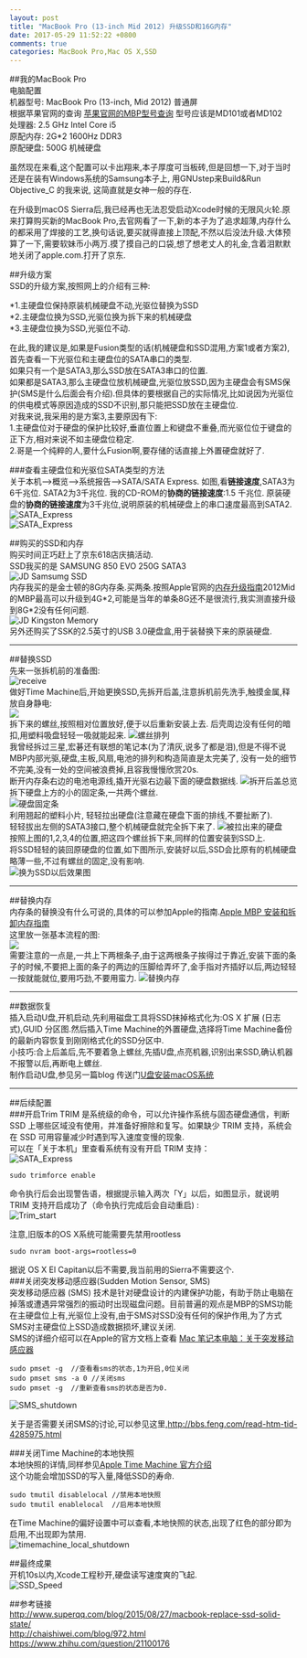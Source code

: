 ```yaml
---
layout: post
title: "MacBook Pro (13-inch Mid 2012) 升级SSD和16G内存"
date: 2017-05-29 11:52:22 +0800
comments: true
categories: MacBook Pro,Mac OS X,SSD
---  
```


##我的MacBook Pro  
电脑配置  
机器型号: MacBook Pro (13-inch, Mid 2012) 普通屏  
根据苹果官网的查询 [苹果官网的MBP型号查询](https://support.apple.com/zh-cn/HT201300) 型号应该是MD101或者MD102  
处理器: 2.5 GHz Intel Core i5  
原配内存: 2G*2 1600Hz DDR3  
原配硬盘: 500G 机械硬盘  

虽然现在来看,这个配置可以卡出翔来,本子厚度可当板砖,但是回想一下,对于当时还是在装有Windows系统的Samsung本子上, 用GNUstep来Build&Run Objective_C 的我来说, 这简直就是女神一般的存在.

在升级到macOS Sierra后,我已经再也无法忍受启动Xcode时候的无限风火轮.原来打算购买新的MacBook Pro,去官网看了一下,新的本子为了追求超薄,内存什么的都采用了焊接的工艺,换句话说,要买就得直接上顶配,不然以后没法升级.大体预算了一下,需要软妹币小两万.摸了摸自己的口袋,想了想老丈人的礼金,含着泪默默地关闭了apple.com.打开了京东.  

##升级方案  
SSD的升级方案,按照网上的介绍有三种:  

*1.主硬盘位保持原装机械硬盘不动,光驱位替换为SSD  
*2.主硬盘位换为SSD,光驱位换为拆下来的机械硬盘  
*3.主硬盘位换为SSD,光驱位不动.  
 
在此,我的建议是,如果是Fusion类型的话(机械硬盘和SSD混用,方案1或者方案2),首先查看一下光驱位和主硬盘位的SATA串口的类型.  
如果只有一个是SATA3,那么SSD放在SATA3串口的位置.  
如果都是SATA3,那么主硬盘位放机械硬盘,光驱位放SSD,因为主硬盘会有SMS保护(SMS是什么后面会有介绍).但具体的要根据自己的实际情况,比如说因为光驱位的供电模式等原因造成的SSD不识别,那只能把SSD放在主硬盘位.  
对我来说,我采用的是方案3,主要原因有下:  
1.主硬盘位对于硬盘的保护比较好,垂直位置上和键盘不重叠,而光驱位位于键盘的正下方,相对来说不如主硬盘位稳定.  
2.哥是一个纯粹的人,要什么Fusion啊,要存储的话直接上外置硬盘就好了.  

###查看主硬盘位和光驱位SATA类型的方法  
关于本机-->概览-->系统报告-->SATA/SATA Express. 如图,看**链接速度**,SATA3为6千兆位. SATA2为3千兆位. 我的CD-ROM的**协商的链接速度**:1.5 千兆位. 原装硬盘的**协商的链接速度**为3千兆位,说明原装的机械硬盘上的串口速度最高到SATA2.  
![SATA_Express](/blog_reference_image/2017/5/disk_sata.jpg)  
![SATA_Express](/blog_reference_image/2017/5/cd-rom_sata.jpg)  

##购买的SSD和内存  
购买时间正巧赶上了京东618店庆搞活动.  
SSD我买的是 SAMSUNG 850 EVO 250G SATA3  
![JD Samsumg SSD](/blog_reference_image/2017/5/jd_ssd.jpg)  
内存我买的是金士顿的8G内存条.买两条.按照Apple官网的[内存升级指南](https://support.apple.com/zh-cn/HT201165)2012Mid的MBP最高可以升级到4G\*2,可能是当年的单条8G还不是很流行,我实测直接升级到8G\*2没有任何问题.  
![JD Kingston Memory](/blog_reference_image/2017/5/jd_memory.jpg)  
另外还购买了SSK的2.5英寸的USB 3.0硬盘盒,用于装替换下来的原装硬盘. 

------
##替换SSD  
先来一张拆机前的准备图:  
![receive](/blog_reference_image/2017/5/IMG_4026.jpg)  
做好Time Machine后,开始更换SSD,先拆开后盖,注意拆机前先洗手,触摸金属,释放自身静电:  
![](https://support.apple.com/library/content/dam/edam/applecare/images/zh_CN/macbookpro/13_bottom_case_removal.png)  
拆下来的螺丝,按照相对位置放好,便于以后重新安装上去. 后壳周边没有任何的暗扣,用塑料吸盘轻轻一吸就能起来.
![螺丝排列](/blog_reference_image/2017/5/IMG_4027.jpg)  
我曾经拆过三星,宏碁还有联想的笔记本(为了清灰,说多了都是泪),但是不得不说MBP内部光驱,硬盘,主板,风扇,电池的排列和构造简直是太完美了, 没有一处的细节不完美,没有一处的空间被浪费掉,且容我慢慢欣赏20s.  
断开内存条右边的电池电源线,撬开光驱右边最下面的硬盘数据线. 
![拆开后盖总览](/blog_reference_image/2017/5/IMG_4028.jpg)  
拆下硬盘上方的小的固定条,一共两个螺丝.  
![硬盘固定条](/blog_reference_image/2017/5/IMG_4032.jpg)  
利用翘起的塑料小片, 轻轻拉出硬盘(注意藏在硬盘下面的排线,不要扯断了).  
轻轻拔出左侧的SATA3接口,整个机械硬盘就完全拆下来了.
![被拉出来的硬盘](/blog_reference_image/2017/5/IMG_4033.jpg)  
按照上图的1,2,3,4的位置,把这四个螺丝拆下来,同样的位置安装到SSD上.  
将SSD轻轻的装回原硬盘的位置,如下图所示,安装好以后,SSD会比原有的机械硬盘略薄一些,不过有螺丝的固定,没有影响.   
![换为SSD以后效果图](/blog_reference_image/2017/5/IMG_4035.jpg)  

------
##替换内存  
内存条的替换没有什么可说的,具体的可以参加Apple的指南.[Apple MBP 安装和拆卸内存指南](https://support.apple.com/zh-cn/HT201165)  
这里放一张基本流程的图:  
![](https://support.apple.com/library/content/dam/edam/applecare/images/zh_CN/macbookpro/13_insert_memory.png)  
需要注意的一点是,一共上下两根条子,由于这两根条子挨得过于靠近,安装下面的条子的时候,不要把上面的条子的两边的压脚给弄坏了,金手指对齐插好以后,两边轻轻一按就能就位,要用巧劲,不要用蛮力.
![替换内存](/blog_reference_image/2017/5/IMG_4030.jpg)  

------
##数据恢复  
插入启动U盘,开机启动,先利用磁盘工具将SSD抹掉格式化为:OS X 扩展 (日志式),GUID 分区图.然后插入Time Machine的外置硬盘,选择将Time Machine备份的最新内容恢复到刚刚格式化的SSD分区中.  
小技巧:合上后盖后,先不要着急上螺丝,先插U盘,点亮机器,识别出来SSD,确认机器不报警以后,再断电上螺丝.  
制作启动U盘,参见另一篇blog 传送门[U盘安装macOS系统](/blog/20170529/install-macos-by-u-disk.html)    

------
##后续配置  
###开启Trim 
TRIM 是系统级的命令，可以允许操作系统与固态硬盘通信，判断 SSD 上哪些区域没有使用，并准备好擦除和复写。如果缺少 TRIM 支持，系统会在 SSD 可用容量减少时遇到写入速度变慢的现象.  
可以在「关于本机」里查看系统有没有开启 TRIM 支持：  
![SATA_Express](/blog_reference_image/2017/5/disk_sata.jpg)  
```
sudo trimforce enable
```  
命令执行后会出现警告语，根据提示输入两次「Y」以后，如图显示，就说明 TRIM 支持开启成功了（命令执行完成后会自动重启) :  
![Trim_start](/blog_reference_image/2017/5/trim_start.jpg)  

注意,旧版本的OS X系统可能需要先禁用rootless  
```
sudo nvram boot-args=rootless=0
```  
据说 OS X El Capitan以后不需要,我当前用的Sierra不需要这个.  
###关闭突发移动感应器(Sudden Motion Sensor, SMS)  
突发移动感应器 (SMS) 技术是针对硬盘设计的内建保护功能，有助于防止电脑在掉落或遭遇异常强烈的振动时出现磁盘问题。目前普遍的观点是MBP的SMS功能在主硬盘位上有,光驱位上没有,由于SMS对SSD没有任何的保护作用,为了方式SMS对主硬盘位上SSD造成数据损坏,建议关闭.  
SMS的详细介绍可以在Apple的官方文档上查看 [Mac 笔记本电脑：关于突发移动感应器](https://support.apple.com/zh-cn/HT201666)  
```
sudo pmset -g  //查看看sms的状态,1为开启,0位关闭  
sudo pmset sms -a 0 //关闭sms  
sudo pmset -g  //重新查看sms的状态是否为0.  
```  
![SMS_shutdown](/blog_reference_image/2017/5/shutdown_pmset.jpg)  

关于是否需要关闭SMS的讨论,可以参见这里,http://bbs.feng.com/read-htm-tid-4285975.html  

###关闭Time Machine的本地快照  
本地快照的详情,同样参见[Apple Time Machine 官方介绍](https://support.apple.com/kb/PH25723?viewlocale=zh_CN&locale=zh_CN)  
这个功能会增加SSD的写入量,降低SSD的寿命. 

```
sudo tmutil disablelocal //禁用本地快照
sudo tmutil enablelocal  //启用本地快照
```  
在Time Machine的偏好设置中可以查看,本地快照的状态,出现了红色的部分即为启用,不出现即为禁用.  
![timemachine_local_shutdown](/blog_reference_image/2017/5/timemachine_local.jpg)  


##最终成果  
开机10s以内,Xcode工程秒开,硬盘读写速度爽的飞起.  
![SSD_Speed](/blog_reference_image/2017/5/IMG_4036.jpg)  

##参考链接  
http://www.superqq.com/blog/2015/08/27/macbook-replace-ssd-solid-state/  
http://chaishiwei.com/blog/972.html  
https://www.zhihu.com/question/21100176  




    
    